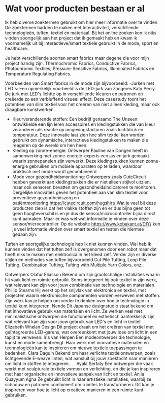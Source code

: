 # Wat voor producten bestaan er al

Ik heb diverse zoektermen gebruikt om hier meer informatie over te vinden. De zoektermen hadden te maken met Interactiviteit, verschillende technologieën, tuften, textiel en materiaal. Bij het online zoeken kon ik niks vinden soortgelijk aan het project dat ik gemaakt heb en kwam ik voornamelijk uit bij interactieve/smart textiele gebruikt in de mode, sport en healthcare. 

Je hebt verschillende soorten smart fabrics maar degene die voor mijn project handig zijn, Thermochromic Fabrics, Conductive Fabrics, Photochromic Textiles, Pressure-Sensitive Fabrics, Illuminated Fabrics en Temperature Regulating Fabrics. 

Voorbeelden van Smart fabrics in de mode zijn bijvoorbeeld:
-Jurken met LED's: Een opmerkelijk voorbeeld is de LED-jurk van zangeres Katy Perry. De jurk met LED's lichtte op in verschillende kleuren en patronen en creëerde zo een verbluffend visueel effect. Deze casestudy toont het potentieel van slim textiel voor het creëren van niet alleen kleding, maar ook draagbare kunstwerken.
- Kleurveranderende stoffen: Een bedrijf genaamd The Unseen ontwikkelde een lijn leren accessoires en kledingstukken die van kleur veranderen als reactie op omgevingsfactoren zoals luchtdruk en temperatuur. Deze innovatie laat zien hoe slim textiel kan worden gebruikt om dynamische, interactieve kledingstukken te maken die reageren op de wereld om hen heen. 
- Kleding op zonne-energie: Ontwerper Pauline van Dongen heeft in samenwerking met zonne-energie-experts een jas en jurk gemaakt waarin zonnepanelen zijn verwerkt. Deze kledingstukken kunnen zonne-energie gebruiken om mobiele apparaten op te laden, waardoor praktisch met mode wordt gecombineerd.
- Mode voor gezondheidsmonitoring: Ontwerpers zoals CuteCircuit hebben gewerkt aan kledingstukken die er niet alleen stijlvol uitzien, maar ook sensoren bevatten om gezondheidsindicatoren te monitoren. Dergelijke innovaties geven het potentieel aan van slim textiel voor preventieve gezondheidszorg en patiëntmonitoring.https://cutecircuit.com/hugshirt/
Wat je veel bij deze producten zien is dat het vlakke stoffen zijn en er dus bijna geen tot geen hoogteverschil is en je dus de sensor/microcontroller bijna direct kunt aanraken. Maar er was wel wat informatie te vinden over deze sensor/microcontroller. 
Op de website https://www.kobakant.at/DIY/ kun je veel informatie vinden over smart textiel en testen die hiermee gedaan zijn. 

Tuften en soortgelijke technologie heb ik niet kunnen vinden. Wel heb ik kunnen vinden dat het tuften zelf is overgenomen door een robot maar dat heeft niks te maken met elektronica in het kleed zelf. Verder zijn er diverse stijlen en methodes van tuften bijvoorbeeld Cut Pile Tufting, Loop Pile Tufting, Combination Tufting, Tufting with Multiple Yarn Colors, enz..



Ontwerpers 
Olafur Eliasson
Bekend om zijn grootschalige installaties waarin hij vaak licht en ruimte gebruikt. Soms integreert hij ook textiel in zijn werk, wat relevant kan zijn voor jouw combinatie van technologie en materialen.
Phillip Stearns
Hij werkt op het snijvlak van elektronica en textiel, met projecten waarin elektronische componenten worden verweven met stoffen. Zijn werk kan je helpen om verder te denken over hoe je technologie in textiel kunt integreren. 
Nendo
Dit Japanse designstudio staat bekend om het innovatieve gebruik van materialen en licht. Ze werken veel met minimalistische ontwerpen die functioneel en esthetisch aantrekkelijk zijn, wat relevant kan zijn voor jouw gebruik van LED's en licht in textiel. 
Elizabeth Whelan Design
Dit project draait om het creëren van textiel met geïntegreerde LED-garens, wat overeenkomt met jouw idee om licht in een tapijt te verweven.
Iris van Herpen
Een modeontwerper die technologie, kunst en mode samenbrengt. Haar werk met innovatieve materialen en technologieën kan je inspireren om nieuwe textiele toepassingen te bedenken.
Clara Daguin
Bekend om haar verlichte textielontwerpen, zoals lichtgevende E-weave linten, wat aansluit bij jouw zoektocht naar manieren om licht in stoffen te integreren. 
 
Ayala Serfaty
Een ontwerper die vaak werkt met sculpturale textiele vormen en verlichting, en die je kan inspireren met haar organische en innovatieve aanpak van licht en textiel.
Anila Quayyum Agha
Ze gebruikt licht in haar artistieke installaties, waarbij ze schaduw en patronen combineert om ruimtes te transformeren. Dit kan je inspireren voor hoe je licht op creatieve manieren in een ruimte kunt gebruiken. 
